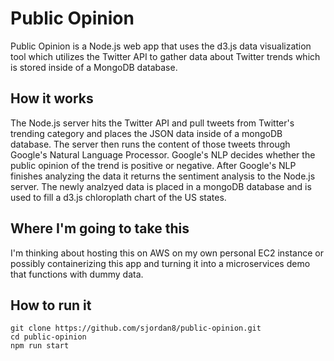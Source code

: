 # Public Opinion
Public Opinion is a Node.js web app that uses the d3.js data visualization tool which utilizes the Twitter API to gather data about Twitter trends which is stored inside of a MongoDB database.

## How it works

The Node.js server hits the Twitter API and pull tweets from Twitter's trending category and places the JSON data inside of a mongoDB database. The server then runs the content of those tweets through Google's Natural Language Processor. Google's NLP decides whether the public opinion of the trend is positive or negative. After Google's NLP finishes analyzing the data it returns the sentiment analysis to the Node.js server. The newly analzyed data is placed in a mongoDB database and is used to fill a d3.js chloroplath chart of the US states. 

## Where I'm going to take this
I'm thinking about hosting this on AWS on my own personal EC2 instance or possibly containerizing this app and turning it into a microservices demo that functions with dummy data.

## How to run it
```
git clone https://github.com/sjordan8/public-opinion.git
cd public-opinion
npm run start
```


